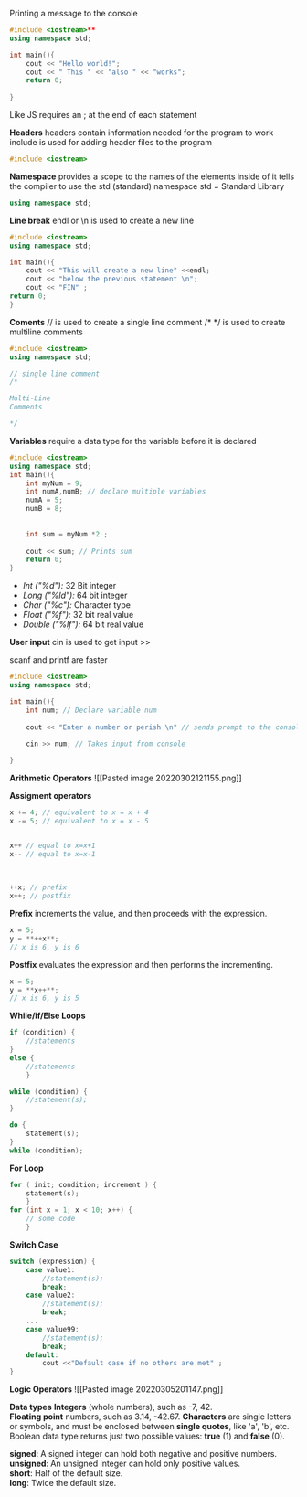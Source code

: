 Printing a message to the console
```C++
#include <iostream>**  
using namespace std;

int main(){
	cout << "Hello world!";
	cout << " This " << "also " << "works";
	return 0;
	
}
```

Like JS requires an ; at the end of each statement

**Headers**
headers contain information needed for the program to work 
include is used for adding header files to the program
```C++
#include <iostream>  
```

**Namespace**
provides a scope to the names of the elements inside of it 
tells the compiler to use the std (standard) namespace
std = Standard Library
```C++
using namespace std;
```

**Line break**
endl  or \n is used to create a new line
```C++
#include <iostream>
using namespace std;

int main(){
	cout << "This will create a new line" <<endl;
	cout << "below the previous statement \n";
	cout << "FIN" ;
return 0;
}

```

**Coments**
// is used to create a single line comment
/* */ is used to create multiline comments
```C++
#include <iostream>
using namespace std;

// single line comment
/*

Multi-Line
Comments

*/

```

**Variables**
require a data type for the variable before it is declared
```C++
#include <iostream>
using namespace std;
int main(){
	int myNum = 9;
	int numA,numB; // declare multiple variables
	numA = 5;
	numB = 8; 
	
	
	int sum = myNum *2 ;
	
	cout << sum; // Prints sum
	return 0;
}

```

-   _Int ("%d"):_ 32 Bit integer
-   _Long ("%ld"):_ 64 bit integer
-   _Char ("%c"):_ Character type
-   _Float ("%f"):_ 32 bit real value
-   _Double ("%lf"):_ 64 bit real value

**User input**
cin is used to get input >>

scanf and printf are faster

```C++
#include <iostream>
using namespace std;

int main(){
	int num; // Declare variable num
	
	cout << "Enter a number or perish \n" // sends prompt to the console
	
	cin >> num; // Takes input from console

}

```

**Arithmetic Operators**
![[Pasted image 20220302121155.png]]

**Assigment operators**


```C++
x += 4; // equivalent to x = x + 4
x -= 5; // equivalent to x = x - 5


x++ // equal to x=x+1
x-- // equal to x=x-1

	
	
++x; // prefix  
x++; // postfix

```

**Prefix** increments the value, and then proceeds with the expression.  
```C++
x = 5;  
y = **++x**;  
// x is 6, y is 6

```


**Postfix** evaluates the expression and then performs the incrementing.

```C++
x = 5;  
y = **x++**;  
// x is 6, y is 5
```

**While/if/Else Loops**
```C++
if (condition) {  
	//statements  
}
else {
	//statements  
	}

while (condition) {  
	//statement(s);  
}

do {  
	statement(s);  
} 
while (condition); 

```

**For Loop**

```C++
for ( init; condition; increment ) {  
	statement(s);  
	}
for (int x = 1; x < 10; x++) {  
	// some code  
	}
```

**Switch Case**
```C++
switch (expression) {  
	case value1:  
		//statement(s);  
		break;  
	case value2:  
		//statement(s);  
		break;  
	...  
	case value99:  
		//statement(s);  
		break;  
	default:
		cout <<"Default case if no others are met" ;
}
```

**Logic Operators**
![[Pasted image 20220305201147.png]]

**Data types**
**Integers** (whole numbers), such as -7, 42.  
**Floating point** numbers, such as 3.14, -42.67.
**Characters** are single letters or symbols, and must be enclosed between **single quotes**, like 'a', 'b', etc.
Boolean data type returns just two possible values: **true** (1) and **false** (0).

**signed**: A signed integer can hold both negative and positive numbers.  
**unsigned**: An unsigned integer can hold only positive values.  
**short**: Half of the default size.  
**long**: Twice the default size.